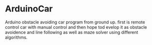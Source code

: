 # ArduinoCar
Arduino obstacle avoiding car program from ground up.
first is remote control car with manual control and then hope tod evelop  it as obstacle avoidence and line following as well as maze solver using different algorithms.

